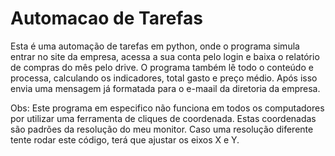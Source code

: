 # Automacao de Tarefas
 Esta é uma automação de tarefas em python, onde o programa simula entrar no site da empresa, acessa a sua conta pelo login e baixa o relatório de compras do mês pelo drive. O programa também lê todo o conteúdo e processa, calculando os indicadores, total gasto e preço médio. Após isso envia uma mensagem já formatada para o e-maail da diretoria da empresa.

Obs: Este programa em especifico não funciona em todos os computadores por utilizar uma ferramenta de cliques de coordenada. Estas coordenadas são padrões da resolução do meu monitor. Caso uma resolução diferente tente rodar este código, terá que ajustar os eixos X e Y.
